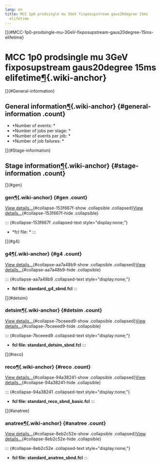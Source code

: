 ```yaml
---
lang: en
title: MCC 1p0 prodsingle mu 3GeV fixposupstream gaus20degree 15ms
  elifetime
---
```


[]{#MCC-1p0-prodsingle-mu-3GeV-fixposupstream-gaus20degree-15ms-elifetime}

MCC 1p0 prodsingle mu 3GeV fixposupstream gaus20degree 15ms elifetime[¶](#MCC-1p0-prodsingle-mu-3GeV-fixposupstream-gaus20degree-15ms-elifetime){.wiki-anchor}
==============================================================================================================================================================

[]{#General-information}

General information[¶](#General-information){.wiki-anchor} {#general-information .count}
----------------------------------------------------------

-   \*Number of events: \*
-   \*Number of jobs per stage: \*
-   \*Number of events per job: \*
-   \*Number of job failures: \*

[]{#Stage-information}

Stage information[¶](#Stage-information){.wiki-anchor} {#stage-information .count}
------------------------------------------------------

[]{#gen}

### gen[¶](#gen){.wiki-anchor} {#gen .count}

[View details\...](#){#collapse-153f667f-show .collapsible
.collapsed}[View details\...](#){#collapse-153f667f-hide .collapsible}

::: {#collapse-153f667f .collapsed-text style="display:none;"}
-   \*fcl file: \*
:::

[]{#g4}

### g4[¶](#g4){.wiki-anchor} {#g4 .count}

[View details\...](#){#collapse-aa7a48b9-show .collapsible
.collapsed}[View details\...](#){#collapse-aa7a48b9-hide .collapsible}

::: {#collapse-aa7a48b9 .collapsed-text style="display:none;"}
-   **fcl file: standard\_g4\_sbnd.fcl**
:::

[]{#detsim}

### detsim[¶](#detsim){.wiki-anchor} {#detsim .count}

[View details\...](#){#collapse-7bceeed9-show .collapsible
.collapsed}[View details\...](#){#collapse-7bceeed9-hide .collapsible}

::: {#collapse-7bceeed9 .collapsed-text style="display:none;"}
-   **fcl file: standard\_detsim\_sbnd.fcl**
:::

[]{#reco}

### reco[¶](#reco){.wiki-anchor} {#reco .count}

[View details\...](#){#collapse-94a38241-show .collapsible
.collapsed}[View details\...](#){#collapse-94a38241-hide .collapsible}

::: {#collapse-94a38241 .collapsed-text style="display:none;"}
-   **fcl file: standard\_reco\_sbnd\_basic.fcl**
:::

[]{#anatree}

### anatree[¶](#anatree){.wiki-anchor} {#anatree .count}

[View details\...](#){#collapse-8eb2c52e-show .collapsible
.collapsed}[View details\...](#){#collapse-8eb2c52e-hide .collapsible}

::: {#collapse-8eb2c52e .collapsed-text style="display:none;"}
-   **fcl file: standard\_anatree\_sbnd.fcl**
:::
